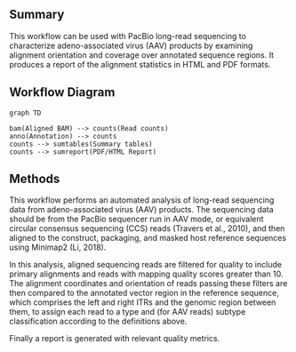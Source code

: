 ## Summary

This workflow can be used with PacBio long-read sequencing to
characterize adeno-associated virus (AAV) products by examining
alignment orientation and coverage over annotated sequence regions. It
produces a report of the alignment statistics in HTML and PDF formats.

## Workflow Diagram

``` mermaid
graph TD

bam(Aligned BAM) --> counts(Read counts)
anno(Annotation) --> counts
counts --> sumtables(Summary tables)
counts --> sumreport(PDF/HTML Report)
```

## Methods

This workflow performs an automated analysis of long-read sequencing
data from adeno-associated virus (AAV) products. The sequencing data
should be from the PacBio sequencer run in AAV mode, or equivalent
circular consensus sequencing (CCS) reads (Travers et al., 2010), and
then aligned to the construct, packaging, and masked host reference
sequences using Minimap2 (Li, 2018).

In this analysis, aligned sequencing reads are filtered for quality to
include primary alignments and reads with mapping quality scores greater
than 10.  The alignment coordinates and orientation of reads passing
these filters are then compared to the annotated vector region in the
reference sequence, which comprises the left and right ITRs and the
genomic region between them, to assign each read to a type and (for AAV
reads) subtype classification according to the definitions above.

Finally a report is generated with relevant quality metrics.

